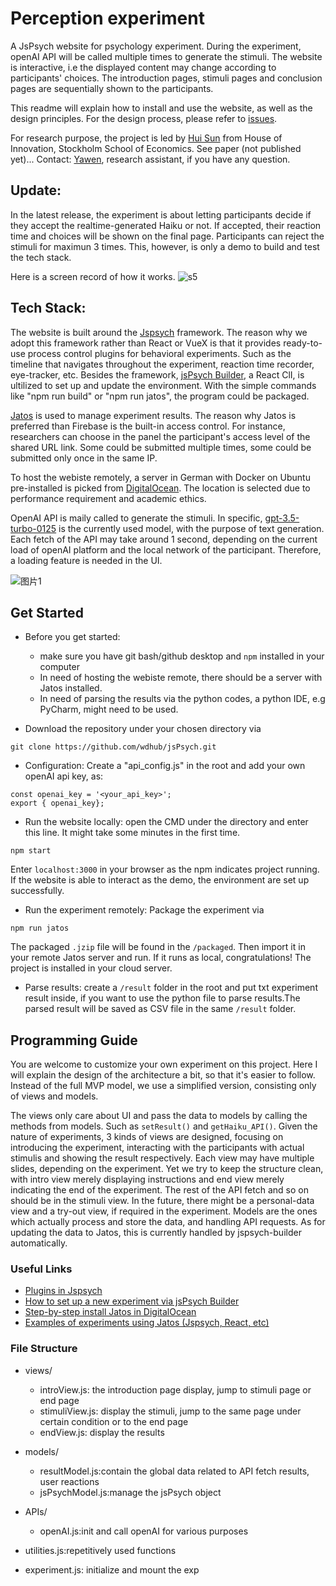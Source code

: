 # Perception experiment
A JsPsych website for psychology experiment. During the experiment, openAI API will be called multiple times to generate the stimuli. The website is interactive, i.e the displayed content may change according to participants' choices. The introduction pages, stimuli pages and conclusion pages are sequentially shown to the participants.

This readme will explain how to install and use the website, as well as the design principles. For the design process, please refer to [issues](https://github.com/wdhub/jsPsych/issues).

For research purpose, the project is led by [Hui Sun](https://www.huisunsh.com/) from House of Innovation, Stockholm School of Economics. See paper (not published yet)...
Contact: [Yawen](yawend@kth.se), research assistant, if you have any question.

## Update:
In the latest release, the experiment is about letting participants decide if they accept the realtime-generated Haiku or not. If accepted, their reaction time and choices will be shown on the final page. Participants can reject the stimuli for maximun 3 times. This, however, is only a demo to build and test the tech stack.

Here is a screen record of how it works.
![s5](https://github.com/wdhub/jsPsych/assets/56460190/e25d39c5-dd27-4393-a664-e2f19b5f9512)


## Tech Stack:
The website is built around the [Jspsych](https://www.jspsych.org/7.3/) framework. The reason why we adopt this framework rather than React or VueX is that it provides ready-to-use process control plugins for behavioral experiments. Such as the timeline that navigates throughout the experiment, reaction time recorder, eye-tracker, etc. Besides the framework, [jsPsych Builder](https://github.com/bjoluc/jspsych-builder), a React ClI, is ultilized to set up and update the environment. With the simple commands like "npm run build" or "npm run jatos", the program could be packaged.

[Jatos](https://www.jatos.org/) is used to manage experiment results. The reason why Jatos is preferred than Firebase is the built-in access control. For instance, researchers can choose in the panel the participant's access level of the shared URL link. Some could be submitted multiple times, some could be submitted only once in the same IP. 

To host the webiste remotely, a server in German with Docker on Ubuntu pre-installed is picked from [DigitalOcean](https://www.digitalocean.com/). The location is selected due to performance requirement and academic ethics. 

OpenAI API is maily called to generate the stimuli. In specific, [gpt-3.5-turbo-0125](https://platform.openai.com/docs/guides/text-generation/completions-api) is the currently used model, with the purpose of text generation. Each fetch of the API may take around 1 second, depending on the current load of openAI platform and the local network of the participant. Therefore, a loading feature is needed in the UI.

![图片1](https://github.com/wdhub/jsPsych/assets/56460190/691771bd-d73e-412b-bc14-aaf96f5b416e)

## Get Started
- Before you get started: 
	- make sure you have git bash/github desktop and `npm` installed in your computer
	- In need of hosting the webiste remote, there should be a server with Jatos installed. 
	- In need of parsing the results via the python codes, a python IDE, e.g PyCharm, might need to be used.

- Download the repository under your chosen directory via
```
git clone https://github.com/wdhub/jsPsych.git
```

- Configuration: Create a "api_config.js" in the root and add your own openAI api key, as:
```
const openai_key = '<your_api_key>';
export { openai_key};

```

- Run the website locally: open the CMD under the directory and enter this line. It might take some minutes in the first time. 
```
npm start
```
Enter `localhost:3000` in your browser as the npm indicates project running. If the website is able to interact as the demo, the environment are set up successfully.

- Run the experiment remotely: Package the experiment via
```
npm run jatos
```
The packaged `.jzip` file will be found in the `/packaged`. Then import it in your remote Jatos server and run. If it runs as local, congratulations! The project is installed in your cloud server.

- Parse results: create a `/result` folder in the root and put txt experiment result inside, if you want to use the python file to parse results.The parsed result will be saved as CSV file in the same `/result` folder.

## Programming Guide
You are welcome to customize your own experiment on this project. Here I will explain the design of the architecture a bit, so that it's easier to follow. Instead of the full MVP model, we use a simplified version, consisting only of views and models. 

The views only care about UI and pass the data to models by calling the methods from models. Such as `setResult()` and `getHaiku_API()`. Given the nature of experiments, 3 kinds of views are designed, focusing on introducing the experiment, interacting with the participants with actual stimulis and showing the result respectively. Each view may have multiple slides, depending on the experiment. Yet we try to keep the structure clean, with intro view merely displaying instructions and end view merely indicating the end of the experiment. The rest of the API fetch and so on should be in the stimuli view. In the future, there might be a personal-data view and a try-out view, if required in the experiment. Models are the ones which actually process and store the data, and handling API requests. As for updating the data to Jatos, this is currently handled by jspsych-builder automatically.

### Useful Links
- [Plugins in Jspsych](https://www.jspsych.org/7.3/plugins/list-of-plugins/)
- [How to set up a new experiment via jsPsych Builder](https://github.com/bjoluc/jspsych-builder)
- [Step-by-step install Jatos in DigitalOcean](https://www.jatos.org/next/JATOS-on-DigitalOcean.html)
- [Examples of experiments using Jatos (Jspsych, React, etc)](https://www.jatos.org/Example-Studies.html)

### File Structure
- views/
	- introView.js: the introduction page display, jump to stimuli page or end page
	- stimuliView.js: display the stimuli, jump to the same page under certain condition or to the end page
	- endView.js: display the results

- models/
	- resultModel.js:contain the global data related to API fetch results, user reactions
	- jsPsychModel.js:manage the jsPsych object

- APIs/
	- openAI.js:init and call openAI for various purposes

- utilities.js:repetitively used functions
- experiment.js: initialize and mount the exp

